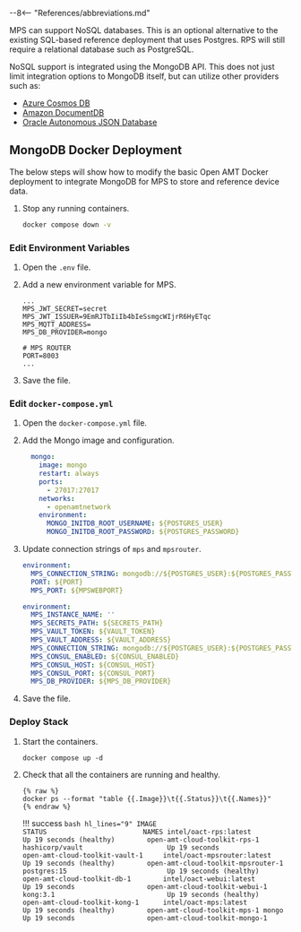 --8<-- "References/abbreviations.md"

MPS can support NoSQL databases. This is an optional alternative to the existing SQL-based reference deployment that uses Postgres. RPS will still require a relational database such as PostgreSQL.

NoSQL support is integrated using the MongoDB API. This does not just limit integration options to MongoDB itself, but can utilize other providers such as:

- [Azure Cosmos DB](https://azure.microsoft.com/en-us/products/cosmos-db)
- [Amazon DocumentDB](https://aws.amazon.com/documentdb/)
- [Oracle Autonomous JSON Database](https://www.oracle.com/autonomous-database/autonomous-json-database/)

## MongoDB Docker Deployment

The below steps will show how to modify the basic Open AMT Docker deployment to integrate MongoDB for MPS to store and reference device data.

1. Stop any running containers.

    ``` bash
    docker compose down -v
    ```
  
### Edit Environment Variables

1. Open the `.env` file.

2. Add a new environment variable for MPS.

    ``` hl_lines="5"
    ...
    MPS_JWT_SECRET=secret
    MPS_JWT_ISSUER=9EmRJTbIiIb4bIeSsmgcWIjrR6HyETqc
    MPS_MQTT_ADDRESS=
    MPS_DB_PROVIDER=mongo

    # MPS ROUTER
    PORT=8003
    ...
    ```

3. Save the file.

### Edit `docker-compose.yml`

1. Open the `docker-compose.yml` file.

2. Add the Mongo image and configuration.

    ``` yaml
      mongo:
        image: mongo
        restart: always
        ports:
          - 27017:27017
        networks:
          - openamtnetwork
        environment:
          MONGO_INITDB_ROOT_USERNAME: ${POSTGRES_USER}
          MONGO_INITDB_ROOT_PASSWORD: ${POSTGRES_PASSWORD}
    ```

3. Update connection strings of `mps` and `mpsrouter`.

    ``` yaml hl_lines="2" title="mpsrouter"
    environment:
      MPS_CONNECTION_STRING: mongodb://${POSTGRES_USER}:${POSTGRES_PASSWORD}@mongo:27017
      PORT: ${PORT}
      MPS_PORT: ${MPSWEBPORT}
    ```

    ``` yaml hl_lines="6" title="mps"
    environment: 
      MPS_INSTANCE_NAME: ''
      MPS_SECRETS_PATH: ${SECRETS_PATH}
      MPS_VAULT_TOKEN: ${VAULT_TOKEN}
      MPS_VAULT_ADDRESS: ${VAULT_ADDRESS}
      MPS_CONNECTION_STRING: mongodb://${POSTGRES_USER}:${POSTGRES_PASSWORD}@mongo:27017
      MPS_CONSUL_ENABLED: ${CONSUL_ENABLED}
      MPS_CONSUL_HOST: ${CONSUL_HOST} 
      MPS_CONSUL_PORT: ${CONSUL_PORT}
      MPS_DB_PROVIDER: ${MPS_DB_PROVIDER}
    ```

4. Save the file.

### Deploy Stack

1.  Start the containers.
    
    ```
    docker compose up -d
    ```

2. Check that all the containers are running and healthy.

    ```
    {% raw %}
    docker ps --format "table {{.Image}}\t{{.Status}}\t{{.Names}}"
    {% endraw %}
    ```
    
    !!! success
        ``` bash hl_lines="9"
        IMAGE                               STATUS                        NAMES
        intel/oact-rps:latest               Up 19 seconds (healthy)        open-amt-cloud-toolkit-rps-1      
        hashicorp/vault                     Up 19 seconds                  open-amt-cloud-toolkit-vault-1    
        intel/oact-mpsrouter:latest         Up 19 seconds (healthy)        open-amt-cloud-toolkit-mpsrouter-1
        postgres:15                         Up 19 seconds (healthy)        open-amt-cloud-toolkit-db-1       
        intel/oact-webui:latest             Up 19 seconds                  open-amt-cloud-toolkit-webui-1    
        kong:3.1                            Up 19 seconds (healthy)        open-amt-cloud-toolkit-kong-1     
        intel/oact-mps:latest               Up 19 seconds (healthy)        open-amt-cloud-toolkit-mps-1
        mongo                               Up 19 seconds                  open-amt-cloud-toolkit-mongo-1
        ```